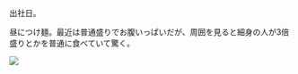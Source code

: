 出社日。

昼につけ麺。最近は普通盛りでお腹いっぱいだが、周囲を見ると細身の人が3倍盛りとかを普通に食べていて驚く。

![](https://photos.old.apkas.net/medium/202411/20241112-182545.webp)
